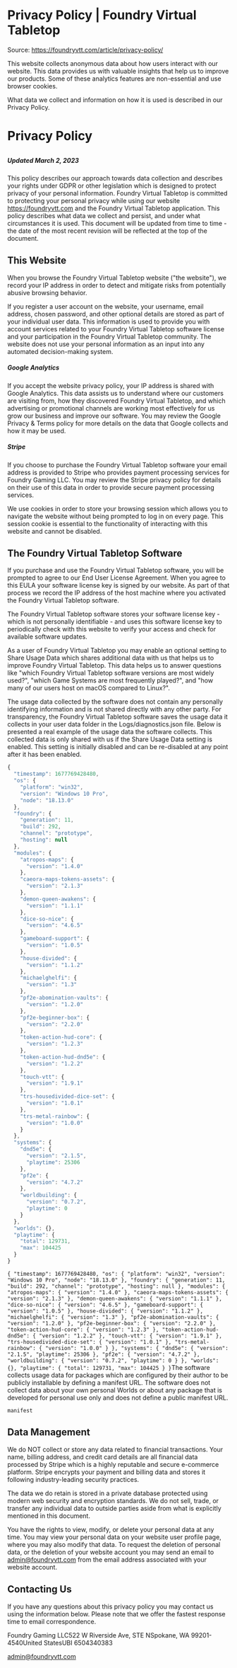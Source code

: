 # Privacy Policy | Foundry Virtual Tabletop

Source: https://foundryvtt.com/article/privacy-policy/

This website collects anonymous data about how users interact with our website. This data provides us with 
        valuable insights that help us to improve our products. Some of these analytics features are non-essential 
        and use browser cookies.

What data we collect and information on how it is used is described in our 
        Privacy Policy.


# Privacy Policy


## 


##### Updated March 2, 2023

This policy describes our approach towards data collection and describes your rights under GDPR or other legislation which is designed to protect privacy of your personal information. Foundry Virtual Tabletop is committed to protecting your personal privacy while using our website https://foundryvtt.com and the Foundry Virtual Tabletop application. This policy describes what data we collect and persist, and under what circumstances it is used. This document will be updated from time to time - the date of the most recent revision will be reflected at the top of the document.


## This Website

When you browse the Foundry Virtual Tabletop website ("the website"), we record your IP address in order to detect and mitigate risks from potentially abusive browsing behavior.

If you register a user account on the website, your username, email address, chosen password, and other optional details are stored as part of your individual user data. This information is used to provide you with account services related to your Foundry Virtual Tabletop software license and your participation in the Foundry Virtual Tabletop community. The website does not use your personal information as an input into any automated decision-making system.


##### Google Analytics

If you accept the website privacy policy, your IP address is shared with Google Analytics. This data assists us to understand where our customers are visiting from, how they discovered Foundry Virtual Tabletop, and which advertising or promotional channels are working most effectively for us grow our business and improve our software. You may review the Google Privacy & Terms policy for more details on the data that Google collects and how it may be used.


##### Stripe

If you choose to purchase the Foundry Virtual Tabletop software your email address is provided to Stripe who provides payment processing services for Foundry Gaming LLC. You may review the Stripe privacy policy for details on their use of this data in order to provide secure payment processing services.

We use cookies in order to store your browsing session which allows you to navigate the website without being prompted to log in on every page. This session cookie is essential to the functionality of interacting with this website and cannot be disabled.


## The Foundry Virtual Tabletop Software

If you purchase and use the Foundry Virtual Tabletop software, you will be prompted to agree to our End User License Agreement. When you agree to this EULA your software license key is signed by our website. As part of that process we record the IP address of the host machine where you activated the Foundry Virtual Tabletop software.

The Foundry Virtual Tabletop software stores your software license key - which is not personally identifiable - and uses this software license key to periodically check with this website to verify your access and check for available software updates.

As a user of Foundry Virtual Tabletop you may enable an optional setting to Share Usage Data which shares additional data with us that helps us to improve Foundry Virtual Tabletop. This data helps us to answer questions like "which Foundry Virtual Tabletop software versions are most widely used?", "which Game Systems are most frequently played?", and "how many of our users host on macOS compared to Linux?".

The usage data collected by the software does not contain any personally identifying information and is not shared directly with any other party. For transparency, the Foundry Virtual Tabletop software saves the usage data it collects in your user data folder in the Logs/diagnostics.json file. Below is presented a real example of the usage data the software collects. This collected data is only shared with us if the Share Usage Data setting is enabled. This setting is initially disabled and can be re-disabled at any point after it has been enabled.

```javascript
{
  "timestamp": 1677769428480,
  "os": {
    "platform": "win32",
    "version": "Windows 10 Pro",
    "node": "18.13.0"
  },
  "foundry": {
    "generation": 11,
    "build": 292,
    "channel": "prototype",
    "hosting": null
  },
  "modules": {
    "atropos-maps": {
      "version": "1.4.0"
    },
    "caeora-maps-tokens-assets": {
      "version": "2.1.3"
    },
    "demon-queen-awakens": {
      "version": "1.1.1"
    },
    "dice-so-nice": {
      "version": "4.6.5"
    },
    "gameboard-support": {
      "version": "1.0.5"
    },
    "house-divided": {
      "version": "1.1.2"
    },
    "michaelghelfi": {
      "version": "1.3"
    },
    "pf2e-abomination-vaults": {
      "version": "1.2.0"
    },
    "pf2e-beginner-box": {
      "version": "2.2.0"
    },
    "token-action-hud-core": {
      "version": "1.2.3"
    },
    "token-action-hud-dnd5e": {
      "version": "1.2.2"
    },
    "touch-vtt": {
      "version": "1.9.1"
    },
    "trs-housedivided-dice-set": {
      "version": "1.0.1"
    },
    "trs-metal-rainbow": {
      "version": "1.0.0"
    }
  },
  "systems": {
    "dnd5e": {
      "version": "2.1.5",
      "playtime": 25306
    },
    "pf2e": {
      "version": "4.7.2"
    },
    "worldbuilding": {
      "version": "0.7.2",
      "playtime": 0
    }
  },
  "worlds": {},
  "playtime": {
    "total": 129731,
    "max": 104425
  }
}
```

`{
  "timestamp": 1677769428480,
  "os": {
    "platform": "win32",
    "version": "Windows 10 Pro",
    "node": "18.13.0"
  },
  "foundry": {
    "generation": 11,
    "build": 292,
    "channel": "prototype",
    "hosting": null
  },
  "modules": {
    "atropos-maps": {
      "version": "1.4.0"
    },
    "caeora-maps-tokens-assets": {
      "version": "2.1.3"
    },
    "demon-queen-awakens": {
      "version": "1.1.1"
    },
    "dice-so-nice": {
      "version": "4.6.5"
    },
    "gameboard-support": {
      "version": "1.0.5"
    },
    "house-divided": {
      "version": "1.1.2"
    },
    "michaelghelfi": {
      "version": "1.3"
    },
    "pf2e-abomination-vaults": {
      "version": "1.2.0"
    },
    "pf2e-beginner-box": {
      "version": "2.2.0"
    },
    "token-action-hud-core": {
      "version": "1.2.3"
    },
    "token-action-hud-dnd5e": {
      "version": "1.2.2"
    },
    "touch-vtt": {
      "version": "1.9.1"
    },
    "trs-housedivided-dice-set": {
      "version": "1.0.1"
    },
    "trs-metal-rainbow": {
      "version": "1.0.0"
    }
  },
  "systems": {
    "dnd5e": {
      "version": "2.1.5",
      "playtime": 25306
    },
    "pf2e": {
      "version": "4.7.2"
    },
    "worldbuilding": {
      "version": "0.7.2",
      "playtime": 0
    }
  },
  "worlds": {},
  "playtime": {
    "total": 129731,
    "max": 104425
  }
}`The software collects usage data for packages which are configured by their author to be publicly installable by defining a manifest URL. The software does not collect data about your own personal Worlds or about any package that is developed for personal use only and does not define a public manifest URL.

`manifest`
## Data Management

We do NOT collect or store any data related to financial transactions. Your name, billing address, and credit card details are all financial data processed by Stripe which is a highly reputable and secure e-commerce platform. Stripe encrypts your payment and billing data and stores it following industry-leading security practices.

The data we do retain is stored in a private database protected using modern web security and encryption standards. We do not sell, trade, or transfer any individual data to outside parties aside from what is explicitly mentioned in this document.

You have the rights to view, modify, or delete your personal data at any time. You may view your personal data on your website user profile page, where you may also modify that data. To request the deletion of personal data, or the deletion of your website account you may send an email to admin@foundryvtt.com from the email address associated with your website account.


## Contacting Us

If you have any questions about this privacy policy you may contact us using the information below. Please note that we offer the fastest response time to email correspondence.

Foundry Gaming LLC522 W Riverside Ave, STE NSpokane, WA 99201-4540United StatesUBI 6504340383

admin@foundryvtt.com

